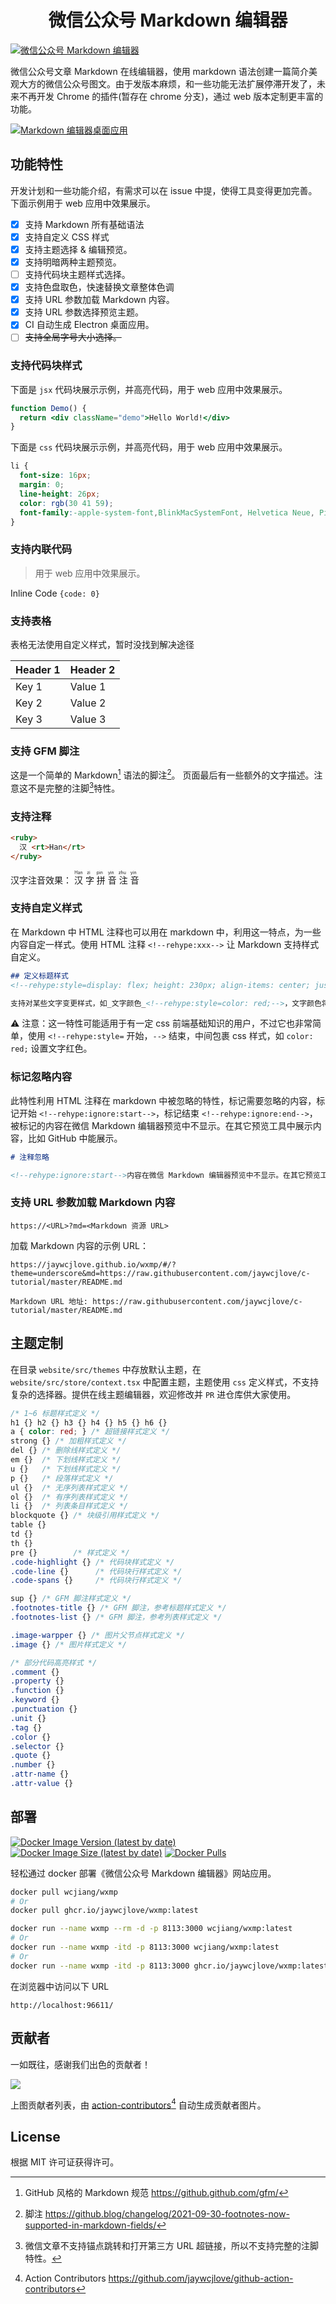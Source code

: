 <div align="center">
  <h1 align="center">微信公众号 Markdown 编辑器</h1>
</div>

[![微信公众号 Markdown 编辑器](https://user-images.githubusercontent.com/1680273/188264183-a6b8cb6a-92e1-4a73-afc5-4f0234b26ed3.png)](https://jaywcjlove.github.io/wxmp)

微信公众号文章 Markdown 在线编辑器，使用 markdown 语法创建一篇简介美观大方的微信公众号图文。由于发版本麻烦，和一些功能无法扩展停滞开发了，未来不再开发 Chrome 的插件(暂存在 chrome 分支)，通过 web 版本定制更丰富的功能。

[![Markdown 编辑器桌面应用](https://user-images.githubusercontent.com/1680273/188407235-ead43d61-2ef8-416a-926f-396d8b824b33.png)](https://jaywcjlove.github.io/wxmp)

## 功能特性

开发计划和一些功能介绍，有需求可以在 issue 中提，使得工具变得更加完善。下面示例用于 web 应用中效果展示。

- [x] 支持 Markdown 所有基础语法
- [x] 支持自定义 CSS 样式
- [x] 支持主题选择 & 编辑预览。
- [x] 支持明暗两种主题预览。
- [ ] 支持代码块主题样式选择。
- [x] 支持色盘取色，快速替换文章整体色调
- [x] 支持 URL 参数加载 Markdown 内容。
- [x] 支持 URL 参数选择预览主题。
- [x] CI 自动生成 Electron 桌面应用。
- [ ] ~~支持全局字号大小选择。~~

### 支持代码块样式

下面是 `jsx` 代码块展示示例，并高亮代码，用于 web 应用中效果展示。

```jsx
function Demo() {
  return <div className="demo">Hello World!</div>
}
```

下面是 `css` 代码块展示示例，并高亮代码，用于 web 应用中效果展示。

```css
li {
  font-size: 16px;
  margin: 0;
  line-height: 26px;
  color: rgb(30 41 59);
  font-family:-apple-system-font,BlinkMacSystemFont, Helvetica Neue, PingFang SC, Hiragino Sans GB , Microsoft YaHei UI , Microsoft YaHei ,Arial,sans-serif;
}
```

### 支持内联代码

> 用于 web 应用中效果展示。

Inline Code `{code: 0}`

### 支持表格

表格无法使用自定义样式，暂时没找到解决途径

| Header 1 | Header 2 |
| --- | --- |
| Key 1 | Value 1 |
| Key 2 | Value 2 |
| Key 3 | Value 3 |

### 支持 GFM 脚注

这是一个简单的 Markdown[^1] 语法的脚注[^2]。 页面最后有一些额外的文字描述。注意这不是完整的注脚[^3]特性。

[^1]: GitHub 风格的 Markdown 规范 https://github.github.com/gfm/
[^2]: 脚注 https://github.blog/changelog/2021-09-30-footnotes-now-supported-in-markdown-fields/
[^3]: 微信文章不支持锚点跳转和打开第三方 URL 超链接，所以不支持完整的注脚特性。

### 支持注释

```html
<ruby>
  汉 <rt>Han</rt>
</ruby>
```

汉字注音效果：
<ruby>
  汉 <rt>Han</rt>
  字 <rt>zi</rt>
  拼 <rt>pin</rt>
  音 <rt>yin</rt>
  注 <rt>zhu</rt>
  音 <rt>yin</rt>
</ruby>

### 支持自定义样式
<!--rehype:style=color: red;-->

在 Markdown 中 HTML 注释也可以用在 markdown 中，利用这一特点，为一些内容自定一样式。使用 HTML 注释 `<!--rehype:xxx-->`<!--rehype:style=color: red;background: #ff000033;--> 让 Markdown 支持样式自定义。

```markdown
## 定义标题样式
<!--rehype:style=display: flex; height: 230px; align-items: center; justify-content: center; font-size: 38px;-->

支持对某些文字变更样式，如_文字颜色_<!--rehype:style=color: red;-->，文字颜色将被设置为红色(red)。
```

⚠️ 注意：这一特性可能适用于有一定 css 前端基础知识的用户，不过它也非常简单，使用 `<!--rehype:style=` 开始，`-->` 结束，中间包裹 css 样式，如 `color: red;` 设置文字红色。


### 标记忽略内容

此特性利用 HTML 注释在 markdown 中被忽略的特性，标记需要忽略的内容，标记开始 `<!--rehype:ignore:start-->`，标记结束 `<!--rehype:ignore:end-->`，被标记的内容在微信 Markdown 编辑器预览中不显示。在其它预览工具中展示内容，比如 GitHub 中能展示。

```markdown
# 注释忽略

<!--rehype:ignore:start-->内容在微信 Markdown 编辑器预览中不显示。在其它预览工具中展示内容。<!--rehype:ignore:end-->
```

### 支持 URL 参数加载 Markdown 内容

```
https://<URL>?md=<Markdown 资源 URL>
```

加载 Markdown 内容的示例 URL：

```
https://jaywcjlove.github.io/wxmp/#/?theme=underscore&md=https://raw.githubusercontent.com/jaywcjlove/c-tutorial/master/README.md

Markdown URL 地址: https://raw.githubusercontent.com/jaywcjlove/c-tutorial/master/README.md
```

## 主题定制

在目录 `website/src/themes` 中存放默认主题，在 `website/src/store/context.tsx` 中配置主题，主题使用 `css` 定义样式，不支持复杂的选择器。提供在线主题编辑器，欢迎修改并 `PR` 进仓库供大家使用。

```css
/* 1~6 标题样式定义 */
h1 {} h2 {} h3 {} h4 {} h5 {} h6 {}
a { color: red; } /* 超链接样式定义 */
strong {} /* 加粗样式定义 */
del {} /* 删除线样式定义 */
em {}  /* 下划线样式定义 */
u {}   /* 下划线样式定义 */
p {}   /* 段落样式定义 */
ul {}  /* 无序列表样式定义 */
ol {}  /* 有序列表样式定义 */
li {}  /* 列表条目样式定义 */
blockquote {} /* 块级引用样式定义 */
table {}
td {}
th {}
pre {}        /* 样式定义 */
.code-highlight {} /* 代码块样式定义 */
.code-line {}      /* 代码块行样式定义 */
.code-spans {}     /* 代码块行样式定义 */

sup {} /* GFM 脚注样式定义 */
.footnotes-title {} /* GFM 脚注，参考标题样式定义 */
.footnotes-list {} /* GFM 脚注，参考列表样式定义 */

.image-warpper {} /* 图片父节点样式定义 */
.image {} /* 图片样式定义 */

/* 部分代码高亮样式 */
.comment {}
.property {}
.function {}
.keyword {}
.punctuation {}
.unit {}
.tag {}
.color {}
.selector {}
.quote {}
.number {}
.attr-name {}
.attr-value {}
```

## 部署

[![Docker Image Version (latest by date)](https://img.shields.io/docker/v/wcjiang/wxmp?logo=docker)](https://hub.docker.com/r/wcjiang/wxmp) [![Docker Image Size (latest by date)](https://img.shields.io/docker/image-size/wcjiang/wxmp?logo=docker)](https://hub.docker.com/r/wcjiang/wxmp) [![Docker Pulls](https://img.shields.io/docker/pulls/wcjiang/wxmp?logo=docker)](https://hub.docker.com/r/wcjiang/wxmp)

轻松通过 docker 部署《微信公众号 Markdown 编辑器》网站应用。

```bash
docker pull wcjiang/wxmp
# Or
docker pull ghcr.io/jaywcjlove/wxmp:latest
```

```bash
docker run --name wxmp --rm -d -p 8113:3000 wcjiang/wxmp:latest
# Or
docker run --name wxmp -itd -p 8113:3000 wcjiang/wxmp:latest
# Or
docker run --name wxmp -itd -p 8113:3000 ghcr.io/jaywcjlove/wxmp:latest
```

在浏览器中访问以下 URL

```
http://localhost:96611/
```

## 贡献者

一如既往，感谢我们出色的贡献者！

<a href="https://github.com/jaywcjlove/wxmp/graphs/contributors">
  <img src="https://jaywcjlove.github.io/wxmp/CONTRIBUTORS.svg" />
</a>

上图贡献者列表，由 [action-contributors](https://github.com/jaywcjlove/github-action-contributors)[^4] 自动生成贡献者图片。


[^4]: Action Contributors https://github.com/jaywcjlove/github-action-contributors

## License

根据 MIT 许可证获得许可。
